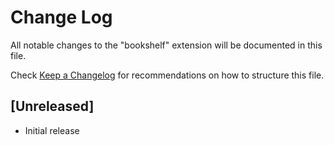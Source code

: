 # Change Log

All notable changes to the "bookshelf" extension will be documented in this file.

Check [Keep a Changelog](http://keepachangelog.com/) for recommendations on how to structure this file.

## [Unreleased]

- Initial release